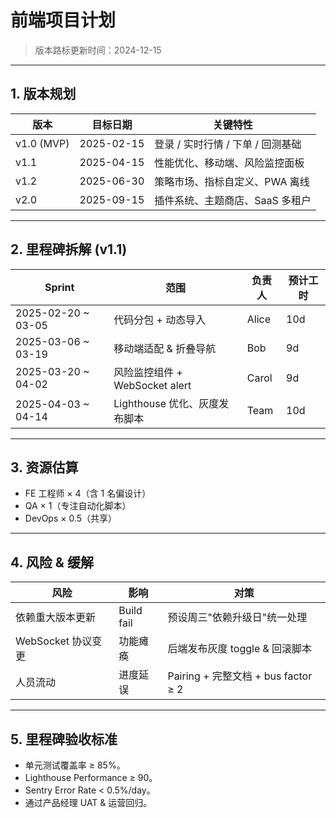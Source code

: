 # 前端项目计划

> 版本路标更新时间：2024-12-15

---

## 1. 版本规划

| 版本 | 目标日期 | 关键特性 |
|------|---------|---------|
| v1.0 (MVP) | 2025-02-15 | 登录 / 实时行情 / 下单 / 回测基础 |
| v1.1 | 2025-04-15 | 性能优化、移动端、风险监控面板 |
| v1.2 | 2025-06-30 | 策略市场、指标自定义、PWA 离线 |
| v2.0 | 2025-09-15 | 插件系统、主题商店、SaaS 多租户 |

---

## 2. 里程碑拆解 (v1.1)

| Sprint | 范围 | 负责人 | 预计工时 |
|--------|-----|-------|---------|
| 2025-02-20 ~ 03-05 | 代码分包 + 动态导入 | Alice | 10d |
| 2025-03-06 ~ 03-19 | 移动端适配 & 折叠导航 | Bob | 9d |
| 2025-03-20 ~ 04-02 | 风险监控组件 + WebSocket alert | Carol | 9d |
| 2025-04-03 ~ 04-14 | Lighthouse 优化、灰度发布脚本 | Team | 10d |

---

## 3. 资源估算

- FE 工程师 × 4（含 1 名偏设计）
- QA × 1（专注自动化脚本）
- DevOps × 0.5（共享）

---

## 4. 风险 & 缓解

| 风险 | 影响 | 对策 |
|------|------|------|
| 依赖重大版本更新 | Build fail | 预设周三"依赖升级日"统一处理 |
| WebSocket 协议变更 | 功能瘫痪 | 后端发布灰度 toggle & 回滚脚本 |
| 人员流动 | 进度延误 | Pairing + 完整文档 + bus factor ≥ 2 |

---

## 5. 里程碑验收标准

- 单元测试覆盖率 ≥ 85%。
- Lighthouse Performance ≥ 90。
- Sentry Error Rate < 0.5%/day。
- 通过产品经理 UAT & 运营回归。 